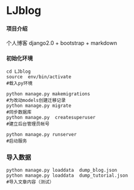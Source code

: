 # LJblog

#### 项目介绍
个人博客
django2.0 + bootstrap + markdown




#### 初始化环境
```
cd LJblog
source  env/bin/activate 
#载入py环境

python manage.py makemigrations 
#为改动models创建迁移记录
python manage.py migrate 
#同步数据库
python manage.py  createsuperuser
#建立后台管理员帐号

python manage.py runserver
#启动服务
```

### 导入数据
```
python manage.py loaddata  dump_blog.json
python manage.py loaddata  dump_tutorial.json
#导入文章内容（测试）
```
